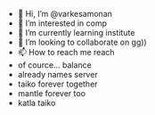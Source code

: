 - 👋 Hi, I’m @varkesamonan
- 👀 I’m interested in comp
- 🌱 I’m currently learning institute
- 💞️ I’m looking to collaborate on gg))
- 📫 How to reach me reach
- of cource... balance
- already names server
- taiko forever together
- mantle forever too
- katla taiko
